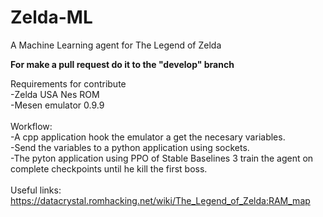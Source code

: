 # Zelda-ML
A Machine Learning agent for The Legend of Zelda

<strong>For make a pull request do it to the "develop" branch</strong>

Requirements for contribute <br>
-Zelda USA Nes ROM <br>
-Mesen emulator 0.9.9 <br>
<br>
Workflow: <br>
-A cpp application hook the emulator a get the necesary variables. <br>
-Send the variables to a python application using sockets. <br>
-The pyton application using PPO of Stable Baselines 3 train the agent on complete checkpoints until he kill the first boss. <br>
<br>
Useful links: <br>
https://datacrystal.romhacking.net/wiki/The_Legend_of_Zelda:RAM_map
